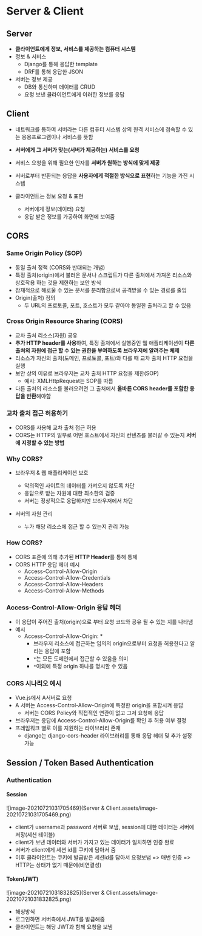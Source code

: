 # Server & Client

## Server

- **클라이언트에게 정보, 서비스를 제공하는 컴퓨터 시스템**
- 정보 & 서비스
  - Django를 통해 응답한 template
  - DRF를 통해 응답한 JSON
- 서버는 정보 제공
  - DB와 통신하며 데이터를 CRUD
  - 요청 보낸 클라이언트에게 이러한 정보를 응답



## Client

- 네트워크를 통하여 서버라는 다른 컴퓨터 시스템 상의 원격 서비스에 접속할 수 있는 응용프로그램이나 서비스를 뜻함

- **서버에게 그 서버가 맞는(서버가 제공하는) 서비스를 요청**
- 서비스 요청을 위해 필요한 인자를 **서버가 원하는 방식에 맞게 제공**
- 서버로부터 반환되는 응답을 **사용자에게 적절한 방식으로 표현**하는 기능을 가진 시스템
- 클라이언트는 정보 요청 & 표현
  - 서버에게 정보(데이터) 요청
  - 응답 받은 정보를 가공하여 화면에 보여줌



## CORS

### Same Origin Policy (SOP)

- 동일 출처 정책 (CORS와 반대되는 개념)
- 특정 출처(origin)에서 불러온 문서나 스크립트가 다른 출처에서 가져온 리소스와 상호작용 하는 것을 제한하는 보안 방식
- 잠재적으로 해로울 수 있는 문서를 분리함으로써 공격받을 수 있는 경로를 줄임
- Origin(출처) 정의
  - 두 URL의 프로토콜, 포트, 호스트가 모두 같아야 동일한 출처라고 할 수 있음



### Cross Origin Resource Sharing (CORS)

- 교차 출처 리소스(자원) 공유
- **추가 HTTP  header를 사용**하여, 특정 출처에서 실행중인 웹 애플리케이션이 **다른 출처의 자원에 접근 할 수 있는 권한을 부여하도록 브라우저에 알려주는 체제**
- 리소스가 자신의 출처(도메인, 프로토콜, 포트)와 다를 때 교차 출처 HTTP 요청을 실행
- 보안 상의 이유로 브라우저는 교차 출처 HTTP 요청을 제한(SOP)
  - 예시: XMLHttpRequest는 SOP를 따름
- 다른 출처의 리소스를 불러오려면 그 출처에서 **올바른 CORS header를 포함한 응답을 반환**해야함



### 교차 출처 접근 허용하기

- CORS를 사용해 교차 출처 접근 허용
- CORS는 HTTP의 일부로 어떤 호스트에서 자신의 컨텐츠를 불러갈 수 있는지 **서버에 지정할 수 있는 방법**



### Why CORS?

- 브라우저 & 웹 애플리케이션 보호

  - 악의적인 사이트의 데이터를 가져오지 않도록 차단
  - 응답으로 받는 자원에 대한 최소한의 검증
  - 서버는 정상적으로 응답하지만 브라우저에서 차단

  

- 서버의 자원 관리

  - 누가 해당 리소스에 접근 할 수 있는지 관리 가능



### How CORS?

- CORS 표준에 의해 추가된 **HTTP Header**를 통해 통제
- CORS HTTP 응답 헤더 예시
  - Access-Control-Allow-Origin 
  - Access-Control-Allow-Credentials
  - Access-Control-Allow-Headers
  - Access-Control-Allow-Methods



### Access-Control-Allow-Origin 응답 헤더

- 이 응답이 주어진 출처(origin)으로 부터 요청 코드와 공유 될 수 있는 지를 나타냄
- 예시
  - Access-Control-Allow-Origin: *
    - 브라우저 리소스에 접근하는 임의의 origin으로부터 요청을 허용한다고 알리는 응답에 포함
    - `*`는 모든 도메인에서 접근할 수 있음을 의미
    - `*`이외에 특정 origin 하나를 명시할 수 있음



### CORS 시나리오 예시

- Vue.js에서 A서버로 요청
- A 서버는 Access-Control-Allow-Origin에 특정한 origin을 포함시켜 응답
  - 서버는 CORS Policy와 직접적인 연관이 없고 그저 요청에 응답
- 브라우저는 응답에 Access-Control-Allow-Origin를 확인 후 허용 여부 결정
- 프레임워크 별로 이를 지원하는 라이브러리 존재
  - django는 django-cors-header 라이브러리를 통해 응답 헤더 및 추가 설정 가능



## Session / Token Based Authentication

### Authentication

#### Session

![image-20210721031705469](Server & Client.assets/image-20210721031705469.png)

- client가 username과 password 서버로 보냄, session에 대한 데이터는 서버에 저장(세션 테이블)
- client가 보낸 데이터와 서버가 가지고 있는 데이터가 일치하면 인증 완료
- 서버가 client에게 세션 id를 쿠키에 담아서 줌
- 이후 클라이언트는 쿠키에 발급받은 세션id를 담아서 요청보냄 => 매번 인증 => HTTP는 상태가 없기 때문에(비연결성)



#### Token(JWT)

![image-20210721031832825](Server & Client.assets/image-20210721031832825.png)

- 해싱방식
- 로그인하면 서버측에서 JWT를 발급해줌
- 클라이언트는 해당 JWT과 함께 요청을 보냄

